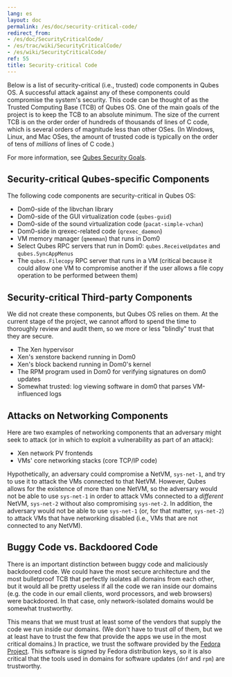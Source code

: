 ```yaml
---
lang: es
layout: doc
permalink: /es/doc/security-critical-code/
redirect_from:
- /es/doc/SecurityCriticalCode/
- /es/trac/wiki/SecurityCriticalCode/
- /es/wiki/SecurityCriticalCode/
ref: 55
title: Security-critical Code
---
```


Below is a list of security-critical (i.e., trusted) code components in Qubes OS.
A successful attack against any of these components could compromise the system's security.
This code can be thought of as the Trusted Computing Base (TCB) of Qubes OS.
One of the main goals of the project is to keep the TCB to an absolute minimum.
The size of the current TCB is on the order order of hundreds of thousands of lines of C code, which is several orders of magnitude less than other OSes.
(In Windows, Linux, and Mac OSes, the amount of trusted code is typically on the order of tens of *millions* of lines of C code.)

For more information, see [Qubes Security Goals](/es/security/goals/).

Security-critical Qubes-specific Components
-------------------------------------------
<a id="security-critical-qubes-specific-components"></a>

The following code components are security-critical in Qubes OS:

- Dom0-side of the libvchan library
- Dom0-side of the GUI virtualization code (`qubes-guid`)
- Dom0-side of the sound virtualization code (`pacat-simple-vchan`)
- Dom0-side in qrexec-related code (`qrexec_daemon`)
- VM memory manager (`qmemman`) that runs in Dom0
- Select Qubes RPC servers that run in Dom0: `qubes.ReceiveUpdates` and `qubes.SyncAppMenus`
- The `qubes.Filecopy` RPC server that runs in a VM (critical because it could allow one VM to compromise another if the user allows a file copy operation to be performed between them)

Security-critical Third-party Components
----------------------------------------
<a id="security-critical-third-party-components"></a>

We did not create these components, but Qubes OS relies on them.
At the current stage of the project, we cannot afford to spend the time to thoroughly review and audit them, so we more or less "blindly" trust that they are secure.

- The Xen hypervisor
- Xen's xenstore backend running in Dom0
- Xen's block backend running in Dom0's kernel
- The RPM program used in Dom0 for verifying signatures on dom0 updates
- Somewhat trusted: log viewing software in dom0 that parses VM-influenced logs

Attacks on Networking Components
--------------------------------
<a id="attacks-on-networking-components"></a>

Here are two examples of networking components that an adversary might seek to attack (or in which to exploit a vulnerability as part of an attack):

- Xen network PV frontends
- VMs' core networking stacks (core TCP/IP code)

Hypothetically, an adversary could compromise a NetVM, `sys-net-1`, and try to use it to attack the VMs connected to that NetVM.
However, Qubes allows for the existence of more than one NetVM, so the adversary would not be able to use `sys-net-1` in order to attack VMs connected to a *different* NetVM, `sys-net-2` without also compromising `sys-net-2`.
In addition, the adversary would not be able to use `sys-net-1` (or, for that matter, `sys-net-2`) to attack VMs that have networking disabled (i.e., VMs that are not connected to any NetVM).

Buggy Code vs. Backdoored Code
------------------------------
<a id="buggy-code-vs-backdoored-code"></a>

There is an important distinction between buggy code and maliciously backdoored code.
We could have the most secure architecture and the most bulletproof TCB that perfectly isolates all domains from each other, but it would all be pretty useless if all the code we ran inside our domains (e.g. the code in our email clients, word processors, and web browsers) were backdoored.
In that case, only network-isolated domains would be somewhat trustworthy.

This means that we must trust at least some of the vendors that supply the code we run inside our domains.
(We don't have to trust *all* of them, but we at least have to trust the few that provide the apps we use in the most critical domains.)
In practice, we trust the software provided by the [Fedora Project](https://getfedora.org/).
This software is signed by Fedora distribution keys, so it is also critical that the tools used in domains for software updates (`dnf` and `rpm`) are trustworthy.
